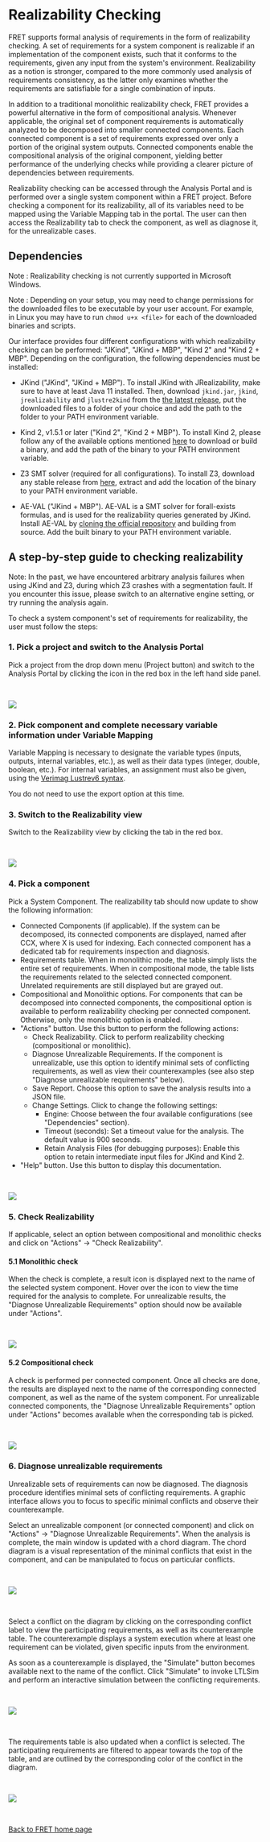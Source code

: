 # Realizability Checking

FRET supports formal analysis of requirements in the form of realizability checking. A set of requirements for a system component is realizable if an implementation of the component exists, such that it conforms to the requirements, given any input from the system's environment. Realizability as a notion is stronger, compared to the more commonly used analysis of requirements consistency, as the latter only examines whether the requirements are satisfiable for a single combination of inputs.

In addition to a traditional monolithic realizability check, FRET provides a powerful alternative in the form of compositional analysis. Whenever applicable, the original set of component requirements is automatically analyzed to be decomposed into smaller connected components. Each connected component is a set of requirements expressed over only a portion of the original system outputs. Connected components enable the compositional analysis of the original component, yielding better performance of the underlying checks while providing a clearer picture of dependencies between requirements.

Realizability checking can be accessed through the Analysis Portal and is performed over a single system component within a FRET project. Before checking a component for its realizability, all of its variables need to be mapped using the Variable Mapping tab in the portal. The user can then access the Realizability tab to check the component, as well as diagnose it, for the unrealizable cases.

## Dependencies

Note : Realizability checking is not currently supported in Microsoft Windows.

Note : Depending on your setup, you may need to change permissions for the downloaded files to be executable by your user account. For example, in Linux you may have to run `chmod u+x <file>` for each of the downloaded binaries and scripts.

Our interface provides four different configurations with which realizability checking can be performed: "JKind", "JKind + MBP", "Kind 2" and "Kind 2 + MBP". Depending on the configuration, the following dependencies must be installed:

* JKind ("JKind", "JKind + MBP"). To install JKind with JRealizability, make sure to have at least Java 11 installed. Then, download `jkind.jar`, `jkind`, `jrealizability` and `jlustre2kind` from the [the latest release](https://github.com/andrewkatis/jkind-1/releases/latest), put the downloaded files to a folder of your choice and add the path to the folder to your PATH environment variable.

* Kind 2, v1.5.1 or later ("Kind 2", "Kind 2 + MBP"). To install Kind 2, please follow any of the available options mentioned [here](https://github.com/kind2-mc/kind2/blob/develop/README.rst) to download or build a binary, and add the path of the binary to your PATH environment variable.

* Z3 SMT solver (required for all configurations). To install Z3, download any stable release from [here](https://github.com/Z3Prover/z3/releases), extract and add the location of the binary to your PATH environment variable.

* AE-VAL ("JKind + MBP"). AE-VAL is a SMT solver for forall-exists formulas, and is used for the realizability queries generated by JKind. Install AE-VAL by [cloning the official repository](https://github.com/grigoryfedyukovich/aeval) and building from source. Add the built binary to your PATH environment variable.


## A step-by-step guide to checking realizability

Note: In the past, we have encountered arbitrary analysis failures when using JKind and Z3, during which Z3 crashes with a segmentation fault. If you encounter this issue, please switch to an alternative engine setting, or try running the analysis again.

To check a system component's set of requirements for realizability, the user must follow the steps:

### **1. Pick a project and switch to the Analysis Portal**

Pick a project from the drop down menu (Project button) and switch to the Analysis Portal by clicking the icon in the red box in the left hand side panel.

&nbsp;&nbsp;&nbsp;&nbsp;

<img src="../screen_shots/AnalysisPortal.png">

### **2. Pick component and complete necessary variable information under Variable Mapping**

Variable Mapping is necessary to designate the variable types (inputs, outputs, internal variables, etc.), as well as their data types (integer, double, boolean, etc.). For internal variables, an assignment must also be given, using the [Verimag Lustrev6 syntax](https://www-verimag.imag.fr/DIST-TOOLS/SYNCHRONE/lustre-v6/doc/lv6-ref-man.pdf).

You do not need to use the export option at this time.

### **3. Switch to the Realizability view**

Switch to the Realizability view by clicking the tab in the red box.

&nbsp;&nbsp;&nbsp;&nbsp;

<img src="../screen_shots/VariableMappingRealizability.png">


### **4. Pick a component**

Pick a System Component. The realizability tab should now update to show the following information:

* Connected Components (if applicable). If the system can be decomposed, its connected components are displayed, named after CCX, where X is used for indexing. Each connected component has a dedicated tab for requirements inspection and diagnosis.
* Requirements table. When in monolithic mode, the table simply lists the entire set of requirements. When in compositional mode, the table lists the requirements related to the selected connected component. Unrelated requirements are still displayed but are grayed out.
* Compositional and Monolithic options. For components that can be decomposed into connected components, the compositional option is available to perform realizability checking per connected component. Otherwise, only the monolithic option is enabled.
* "Actions" button. Use this button to perform the following actions:
  * Check Realizability. Click to perform realizability checking (compositional or monolithic).
  * Diagnose Unrealizable Requirements. If the component is unrealizable, use this option to identify minimal sets of conflicting requirements, as well as view their counterexamples (see also step "Diagnose unrealizable requirements" below).
  * Save Report. Choose this option to save the analysis results into a JSON file.
  * Change Settings. Click to change the following settings:
    * Engine: Choose between the four available configurations (see "Dependencies" section).
    * Timeout (seconds): Set a timeout value for the analysis. The default value is 900 seconds.
    * Retain Analysis Files (for debugging purposes): Enable this option to retain intermediate input files for JKind and Kind 2.
* "Help" button. Use this button to display this documentation.

&nbsp;&nbsp;&nbsp;&nbsp;

<img src="../screen_shots/Realizability2.png">

### **5. Check Realizability**

If applicable, select an option between compositional and monolithic checks and click on "Actions" -> "Check Realizability".

#### **5.1 Monolithic check**

When the check is complete, a result icon is displayed next to the name of the selected system component. Hover over the icon to view the time required for the analysis to complete. For unrealizable results, the "Diagnose Unrealizable Requirements" option should now be available under "Actions".

&nbsp;&nbsp;&nbsp;&nbsp;

<img src="../screen_shots/RealizabilityMonolithic2.png">

#### **5.2 Compositional check**

A check is performed per connected component. Once all checks are done, the results are displayed next to the name of the corresponding connected component, as well as the name of the system component. For unrealizable connected components, the "Diagnose Unrealizable Requirements" option under "Actions" becomes available when the corresponding tab is picked.

&nbsp;&nbsp;&nbsp;&nbsp;

<img src="../screen_shots/RealizabilityCompositional2.png">

### **6. Diagnose unrealizable requirements**

Unrealizable sets of requirements can now be diagnosed. The diagnosis procedure identifies minimal sets of conflicting requirements. A graphic interface allows you to focus to specific minimal conflicts and observe their counterexample.

Select an unrealizable component (or connected component) and click on "Actions" -> "Diagnose Unrealizable Requirements". When the analysis is complete, the main window is updated with a chord diagram. The chord diagram is a visual representation of the minimal conflicts that exist in the component, and can be manipulated to focus on particular conflicts.

&nbsp;&nbsp;&nbsp;&nbsp;

<img src="../screen_shots/ChordDiagram2.png">

&nbsp;&nbsp;&nbsp;&nbsp;

Select a conflict on the diagram by clicking on the corresponding conflict label to view the participating requirements, as well as its counterexample table. The counterexample displays a system execution where at least one requirement can be violated, given specific inputs from the environment.

As soon as a counterexample is displayed, the "Simulate" button becomes available next to the name of the conflict. Click "Simulate" to invoke LTLSim and perform an interactive simulation between the conflicting requirements.

&nbsp;&nbsp;&nbsp;&nbsp;

<img src="../screen_shots/ChordDiagramConflict2.png">

&nbsp;&nbsp;&nbsp;&nbsp;

The requirements table is also updated when a conflict is selected. The participating requirements are filtered to appear towards the top of the table, and are outlined by the corresponding color of the conflict in the diagram.

&nbsp;&nbsp;&nbsp;&nbsp;

<img src="../screen_shots/ChordDiagramRequirements2.png">

&nbsp;&nbsp;&nbsp;&nbsp;

[Back to FRET home page](../userManual.md)